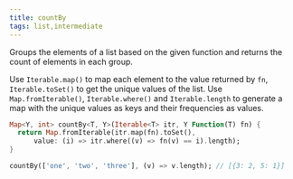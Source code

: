 ```yaml
---
title: countBy
tags: list,intermediate
---
```


Groups the elements of a list based on the given function and returns the count of elements in each group.

Use `Iterable.map()` to map each element to the value returned by `fn`, `Iterable.toSet()` to get the unique values of the list.
Use `Map.fromIterable()`, `Iterable.where()` and `Iterable.length` to generate a map with the unique values as keys and their frequencies as values.

```dart
Map<Y, int> countBy<T, Y>(Iterable<T> itr, Y Function(T) fn) {
  return Map.fromIterable(itr.map(fn).toSet(),
      value: (i) => itr.where((v) => fn(v) == i).length);
}
```

```dart
countBy(['one', 'two', 'three'], (v) => v.length); // [{3: 2, 5: 1}]
```

